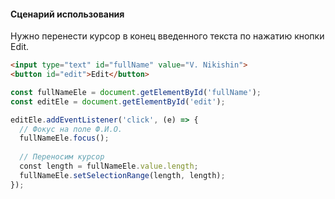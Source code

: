 #### Сценарий использования

Нужно перенести курсор в конец введенного текста по нажатию кнопки Edit.

```html
<input type="text" id="fullName" value="V. Nikishin">
<button id="edit">Edit</button>
```

```javascript
const fullNameEle = document.getElementById('fullName');
const editEle = document.getElementById('edit');

editEle.addEventListener('click', (e) => {
  // Фокус на поле Ф.И.О.
  fullNameEle.focus();
  
  // Переносим курсор
  const length = fullNameEle.value.length;
  fullNameEle.setSelectionRange(length, length);
});
```
